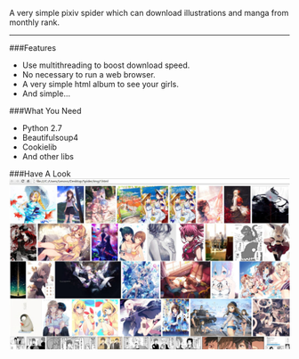 A very simple pixiv spider which can download illustrations and manga from monthly rank.
***
###Features
* Use multithreading to boost download speed.
* No necessary to run a web browser.
* A very simple html album to see your girls.
* And simple...

###What You Need
* Python 2.7
* Beautifulsoup4
* Cookielib
* And other libs

###Have A Look
![](readmeImg/01.jpg)
